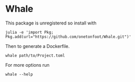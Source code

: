 # Whale

This package is unregistered so install with 

```
julia -e 'import Pkg; Pkg.add(url="https://github.com/onetonfoot/Whale.git")'
``` 

Then to generate a Dockerfile.

```
whale path/to/Project.toml
```

For more options run 

```
whale --help
```
